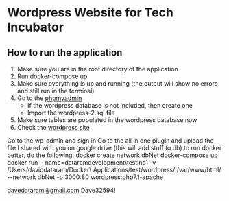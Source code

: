 # Wordpress Website for Tech Incubator
## How to run the application
1. Make sure you are in the root directory of the application
2. Run docker-compose up
3. Make sure everything is up and running (the output will show no errors and still run in the terminal)
4. Go to the [phpmyadmin](http://localhost:8181)
    - If the wordpress database is not included, then create one
    - Import the wordpress-2.sql file 
5. Make sure tables are populated in the wordpress database now
6. Check the [wordpress site](http://localhost:3000)


Go to the wp-admin and sign in
Go to the all in one plugin and upload the file I shared with you on google drive (this will add stuff to db)
to run docker better, do the following: 
    docker create network dbNet
    docker-compose up
    docker run --name=dataramdevelopment\testinc1 -v /Users/daviddataram/Docker\ Applications/test/wordpress/:/var/www/html/ --network dbNet -p 3000:80  wordpress:php7.1-apache 

davedataram@gmail.com
Dave32594!